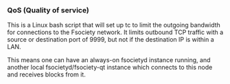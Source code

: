 ### QoS (Quality of service) ###

This is a Linux bash script that will set up tc to limit the outgoing bandwidth for connections to the Fsociety network. It limits outbound TCP traffic with a source or destination port of 9999, but not if the destination IP is within a LAN.

This means one can have an always-on fsocietyd instance running, and another local fsocietyd/fsociety-qt instance which connects to this node and receives blocks from it.
